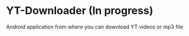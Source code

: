# YT-Downloader (In progress)

Android application from where you can download YT videos or mp3 file
